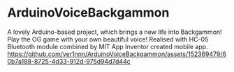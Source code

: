 # ArduinoVoiceBackgammon
 A lovely Arduino-based project, which brings a new life into Backgammon! Play the OG game with your own beautiful voice!
Realised with HC-05 Bluetooth module combined by MIT App Inventor created mobile app.
https://github.com/ver1nnn/ArduinoVoiceBackgammon/assets/152369479/60b7a188-8725-4d33-912d-975d94d7d44c
